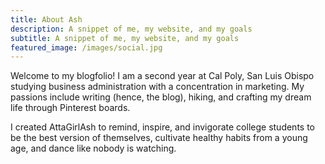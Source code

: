 ```yaml
---
title: About Ash
description: A snippet of me, my website, and my goals
subtitle: A snippet of me, my website, and my goals
featured_image: /images/social.jpg
---
```


Welcome to my blogfolio! I am a second year at Cal Poly, San Luis Obispo studying business administration with a concentration in marketing. My passions include writing (hence, the blog), hiking, and crafting my dream life through Pinterest boards.

I created AttaGirlAsh to remind, inspire, and invigorate college students to be the best version of themselves, cultivate healthy habits from a young age, and dance like nobody is watching. 







